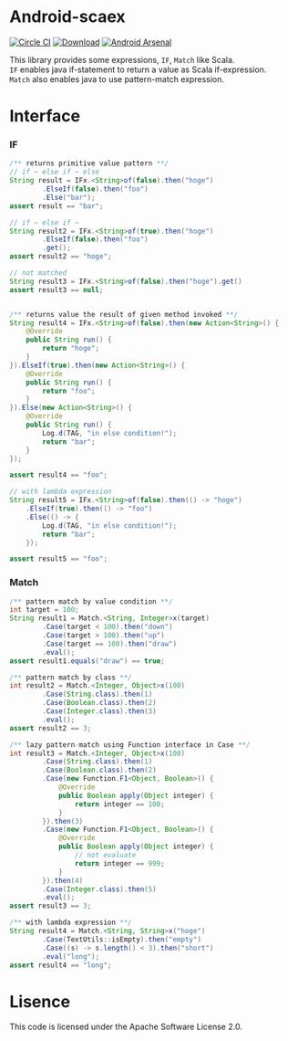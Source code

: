# Android-scaex

[![Circle CI](https://circleci.com/gh/petitviolet/Android-scaex.svg?style=svg)](https://circleci.com/gh/petitviolet/Android-scaex)
[![Download](https://api.bintray.com/packages/petitviolet/maven/android-scaex/images/download.svg)](https://bintray.com/petitviolet/maven/android-scaex/_latestVersion)
[![Android Arsenal](https://img.shields.io/badge/Android%20Arsenal-Android--scaex-green.svg?style=true)](https://android-arsenal.com/details/1/2859)

This library provides some expressions, `IF`, `Match` like Scala.  
`IF` enables java if-statement to return a value as Scala if-expression.  
`Match` also enables java to use pattern-match expression.

# Interface

### IF

```java
/** returns primitive value pattern **/
// if ~ else if ~ else
String result = IFx.<String>of(false).then("hoge")
        .ElseIf(false).then("foo")
        .Else("bar");
assert result == "bar";

// if ~ else if ~
String result2 = IFx.<String>of(true).then("hoge")
        .ElseIf(false).then("foo")
        .get();
assert result2 == "hoge";

// not matched
String result3 = IFx.<String>of(false).then("hoge").get()
assert result3 == null;


/** returns value the result of given method invoked **/
String result4 = IFx.<String>of(false).then(new Action<String>() {
    @Override
    public String run() {
        return "hoge";
    }
}).ElseIf(true).then(new Action<String>() {
    @Override
    public String run() {
        return "foo";
    }
}).Else(new Action<String>() {
    @Override
    public String run() {
        Log.d(TAG, "in else condition!");
        return "bar";
    }
});

assert result4 == "foo";

// with lambda expression
String result5 = IFx.<String>of(false).then(() -> "hoge")
    .ElseIf(true).then(() -> "foo")
    .Else(() -> {
        Log.d(TAG, "in else condition!");
        return "bar";
    });

assert result5 == "foo";
```

### Match

```java
/** pattern match by value condition **/
int target = 100;
String result1 = Match.<String, Integer>x(target)
        .Case(target < 100).then("down")
        .Case(target > 100).then("up")
        .Case(target == 100).then("draw")
        .eval();
assert result1.equals("draw") == true;

/** pattern match by class **/
int result2 = Match.<Integer, Object>x(100)
		.Case(String.class).then(1)
		.Case(Boolean.class).then(2)
		.Case(Integer.class).then(3)
		.eval();
assert result2 == 3;

/** lazy pattern-match using Function interface in Case **/
int result3 = Match.<Integer, Object>x(100)
		.Case(String.class).then(1)
		.Case(Boolean.class).then(2)
		.Case(new Function.F1<Object, Boolean>() {
			@Override
			public Boolean apply(Object integer) {
				return integer == 100;
			}
		}).then(3)
		.Case(new Function.F1<Object, Boolean>() {
			@Override
			public Boolean apply(Object integer) {
                // not evaluate
				return integer == 999;
			}
		}).then(4)
		.Case(Integer.class).then(5)
		.eval();
assert result3 == 3;

/** with lambda expression **/
String result4 = Match.<String, String>x("hoge")
        .Case(TextUtils::isEmpty).then("empty")
        .Case((s) -> s.length() < 3).then("short")
        .eval("long");
assert result4 == "long";
```

# Lisence

This code is licensed under the Apache Software License 2.0.
